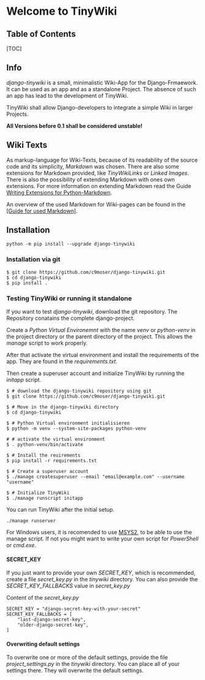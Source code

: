 # Welcome to TinyWiki

## Table of Contents

[TOC]

## Info

*django-tinywiki* is a small, minimalistic Wiki-App for the Django-Frmaework.
It can be used as an app and as a standalone Project. The absence of such an
app has lead to the development of TinyWiki.

TinyWiki shall allow Django-developers to integrate a simple Wiki in larger
Projects.

**All Versions before 0.1 shall be considered unstable!**

## Wiki Texts

As markup-language for Wiki-Texts, because of its readability of the source 
code and its simplicity, *Markdown* was chosen. There are also some extensions
for Markdown provided, like *TinyWikiLinks* or *Linked Images*. There is also
the possibility of extending Markdown with ones own extensions. For more 
information on extending Markdown read the Guide
[Writing Extensions for Python-Markdown](https://python-markdown.github.io/extensions/api/#writing-extensions-for-python-markdown).

An overview of the used Markdown for Wiki-pages can be found in the
[[Guide for used Markdown]](en-tinywiki-markdown).

## Installation

```
python -m pip install --upgrade django-tinywiki
```

### Installation via git

``` { .sh }
$ git clone https://github.com/c9moser/django-tinywiki.git
$ cd django-tinywiki
$ pip install .
```

### Testing TinyWiki or running it standalone

If you want to test *django-tinywiki*, download the git repository.
The Repository conatains the complete django-project.

Create a *Python Virtual Environemnt* with the name *venv* or 
*python-venv* in the project directory or the parent directory of the 
project. This allows the *manage* script to work properly.

After that activate the virtual environment and install the requirements
of the app. They are found in the *requirements.txt*.

Then create a superuser account and initialize TinyWiki by running the
*initapp* script.


``` { .sh }
$ # download the django-tinywiki repository using git
$ git clone https://github.com/c9moser/django-tinywiki.git

$ # Move in the django-tinywiki directory
$ cd django-tinywiki

$ # Python Virtual environment initialisieren
$ python -m venv --system-site-packages python-venv

# # activate the virtual environment
$ . python-venv/bin/activate

$ # Install the reuirements
$ pip install -r requirements.txt

$ # Create a superuser account
$ ./manage createsuperuser --email "email@example.com" --username "username"

$ # Initialize TinyWiki
$ ./manage runscript initapp
```

You can run TinyWiki after the initial setup.

``` { .sh }
./manage runserver
```

For Windows users, it is recomended to use [MSYS2](https://www.msys2.org),
to be able to use the manage script. If not you might want to write your
own script for *PowerShell* or *cmd.exe*.

#### SECRET_KEY

If you just want to provide your own *SECRET_KEY*, which is recommended,
create a file *secret_key.py* in the *tinywiki* directory. You can also
provide the *SECRET_KEY_FALLBACKS* value in *secret_key.py*

Content of the *secret_key.py*

``` { .python }
SECRET_KEY = "django-secret-key-with-your-secret"
SECRET_KEY_FALLBACKS = [
    "last-django-secret-key",
    "older-django-secret-key",
]
```

#### Overwriting default settings

To overwrite one or more of the default settings, provide the file
*project_settings.py* in the *tinywiki* directory. You can place all
of your settings there. They will overwrite the default settings.

